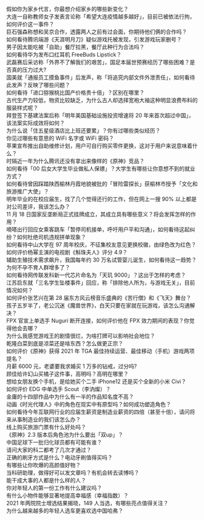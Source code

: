 假如你为家乡代言，你最想介绍家乡的哪些新变化？  
大连一自称教师女子发表言论称「希望大连疫情越多越好」，目前已被依法行拘，如何评价这一事件？  
巨石强森称想和吴京合作，透露两人之前有过会面，你期待他们俩的合作吗？  
如何看待腾讯端游《天涯明月刀》疑似游戏托被发现，引发游戏玩家删号？  
男子因太能吃被「自助」餐厅拉黑，餐厅此种行为合法吗？  
如何看待华为发布口红耳机 FreeBuds Lipstick？  
武磊赛后采访称「外界不了解我们的艰苦」，国足本届世预赛经历了哪些困难？是否真的压力过大?  
国美就「通报员工摸鱼事件」后发声，称「将追究内部文件外泄责任」，如何看待此发声？反映了哪些问题？  
如何看待「进口猕猴桃比国产价格贵十倍」？区别在哪里？  
古代生产力较低，物资比较缺乏，为什么古人却选择宽袍大袖这种明显浪费布料的服装样式呢？  
拜登签下基建法案后称「明年美国基础设施投资增速将 20 年来首次超过中国」，该法案实际成效将如何？  
为什么说「住五星级酒店比上班还要累」？你有过哪些类似经历？  
你见过哪些有意思的 WiFi 名字或 WiFi 密码？  
苹果宣布推出自助维修计划，用户可自行购买零件更换，这对于用户来说意味着什么？  
时隔近一年为什么腾讯还没有拿出来像样的《原神》竞品？  
如何看待「00 后女大学生毕业做私人保镖」？大学生有哪些让你意想不到的就业方式？  
如何看待曾因踩踏陕西榆林丹霞地貌被批的「冒险雷探长」获榆林市授予「文化和旅游推广大使」？  
明年毕业的在校应届生，找了几个觉得还行的工作，但在网上一搜 90% 以上都是对公司差评，我该怎么办？  
11 月 18 日国家反垄断局正式挂牌成立，其成立具有哪些意义？将会发挥怎样的作用？  
嘀嗒出行回应女乘客跳车「暂停司机接单，呼吁用户平和沟通」，如何看待这起纠纷？如何杜绝司机违规拼单现象？  
如何看待中山大学在 97 周年校庆，不征集校友意见更换校徽，由绿色改为红色？  
如何评价杨幂主演的电视剧《斛珠夫人》评分 4.9？  
辅助生殖技术需求飙升，我国每年约 30 万名试管婴儿诞生，如何看待这一趋势？为何不孕不育人群增多了？  
如何看待网传联发科新一代芯片命名为「天玑 9000」？这出于怎样的考虑？  
江苏启东就「三名学生坠楼事件」回应，称「排除他人所为，与游戏无关」，目前情况如何？  
如何评价张艺兴在第 28 届东方风云榜音乐盛典的《苦行僧》和《飞天》舞台？  
孩子五岁半了，老公沉迷《魔兽世界》，白天只要在家就在玩游戏，该怎么沟通解决？  
FPX 官宣上单选手 Nuguri 断开连接，如何评价他在 FPX 效力期间的表现？你觉得他会去哪？  
为什么我感觉游戏王的剧情很烂，为啥打牌可以影响社会地位？  
乾隆白菜到底是凉菜还是啥东西？怎么做更正宗？  
如何评价《原神》获得 2021 年 TGA 最佳持续运营、最佳移动（手机）游戏两项提名？  
月薪 6000 元，老婆要我求婚买 1 万多的钻戒，过分吗?  
顾佳给许幻山买橘子这件事，高明吗？高明在哪里？  
想给女朋友换个手机，是给她买个二手 iPhone12 还是买个全新的小米 Civi？  
如何评价 EDG 中单选手 Scout（李汭燦）？  
金庸的十四部作品中为什么有一半的作品知名度不高？  
动画《时光代理人》中的角色在现实中有原型吗？如何成功塑造角色？  
如何看待今年互联网行业的应届生薪资是制造业薪资的四倍（甚至十倍），请问将来从事制造业的我们该怎么办？  
线上购买旅游门票有什么好处吗？  
《原神》2.3 版本后角色池为什么要出「双up」？  
中国足球下一批归化球员都有可能有谁？  
请问大家的科二都考了几次才通过？  
正确的刷牙方式是什么？电动牙刷值得买吗？  
有哪些让你吹爆的高颜值好物？  
当科研助理，做得好可以发文章吗？有机会转去读博吗？  
能干成大事的人都是什么样的人？  
你对年轻人的第一份工作有什么建议吗？  
有什么小物件能够显著地提高幸福感（幸福指数）？  
2021 年两院院士增选结果揭晓，149 人当选，有哪些亮点值得关注？  
为什么越来越多的年轻人选车更喜欢选中国哈弗？  
